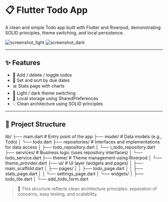 # 📋 Flutter Todo App

A clean and simple Todo app built with Flutter and Riverpod, demonstrating SOLID principles, theme switching, and local persistence.

![screenshot_light](screenshots/todo_light.png)
![screenshot_dark](screenshots/todo_dark.png)

---

## ✨ Features

- 📝 Add / delete / toggle todos
- 📆 Set and sort by due dates
- 📊 Stats page with charts
- 🎨 Light / dark theme switching
- 💾 Local storage using SharedPreferences
- 💡 Clean architecture using SOLID principles

---

## 📂 Project Structure

lib/ ├── main.dart # Entry point of the app ├── model/ # Data models (e.g., Todo) │ └── todo.dart ├── repositories/ # Interfaces and implementations for data access │ ├── todo_repository.dart │ └── i_todo_repository.dart ├── services/ # Business logic (uses repository interfaces) │ └── todo_service.dart ├── theme/ # Theme management using Riverpod │ └── theme_provider.dart ├── ui/ # UI layer (widgets and pages) │ ├── main_scaffold.dart │ ├── pages/ │ │ ├── todo_page.dart │ │ ├── stats_page.dart │ │ └── settings_page.dart │ └── widgets/ │ ├── todo_tile.dart │ └── add_todo_form.dart

> 📌 This structure reflects clean architecture principles: separation of concerns, easy testing, and scalability.
